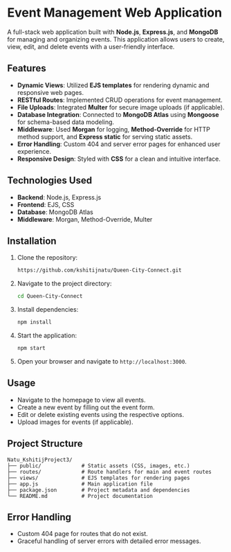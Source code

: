# Event Management Web Application

A full-stack web application built with **Node.js**, **Express.js**, and **MongoDB** for managing and organizing events. This application allows users to create, view, edit, and delete events with a user-friendly interface.

## Features

- **Dynamic Views**: Utilized **EJS templates** for rendering dynamic and responsive web pages.
- **RESTful Routes**: Implemented CRUD operations for event management.
- **File Uploads**: Integrated **Multer** for secure image uploads (if applicable).
- **Database Integration**: Connected to **MongoDB Atlas** using **Mongoose** for schema-based data modeling.
- **Middleware**: Used **Morgan** for logging, **Method-Override** for HTTP method support, and **Express static** for serving static assets.
- **Error Handling**: Custom 404 and server error pages for enhanced user experience.
- **Responsive Design**: Styled with **CSS** for a clean and intuitive interface.

## Technologies Used

- **Backend**: Node.js, Express.js
- **Frontend**: EJS, CSS
- **Database**: MongoDB Atlas
- **Middleware**: Morgan, Method-Override, Multer

## Installation

1. Clone the repository:
   ```bash
   https://github.com/kshitijnatu/Queen-City-Connect.git
   ```
2. Navigate to the project directory:
   ```bash
   cd Queen-City-Connect
   ```
3. Install dependencies:
   ```bash
   npm install
   ```
4. Start the application:
   ```bash
   npm start
   ```
5. Open your browser and navigate to `http://localhost:3000`.

## Usage

- Navigate to the homepage to view all events.
- Create a new event by filling out the event form.
- Edit or delete existing events using the respective options.
- Upload images for events (if applicable).

## Project Structure

```
Natu_KshitijProject3/
├── public/             # Static assets (CSS, images, etc.)
├── routes/             # Route handlers for main and event routes
├── views/              # EJS templates for rendering pages
├── app.js              # Main application file
├── package.json        # Project metadata and dependencies
└── README.md           # Project documentation
```

## Error Handling

- Custom 404 page for routes that do not exist.
- Graceful handling of server errors with detailed error messages.
